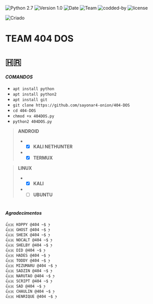 ![[Python 2.7](https://github.com/sayonar4-onion)](http://img.shields.io/badge/python-2.7-blue.svg)
![[Version 1.0](https://github.com/sayonar4-onion)](http://img.shields.io/badge/version-v1.0-orange.svg)
![[Date](https://github.com/sayonar4-onion)](http://img.shields.io/badge/date-17/04/2022-yellow.svg)
![[Team](https://github.com/sayonar4-onion)](http://img.shields.io/badge/Team-404-green.svg)
![[codded-by](https://github.com/sayonar4-onion)](http://img.shields.io/badge/Codded-Sayonar4-red.svg)
![[license](https://github.com/sayonar4-onion)](http://img.shields.io/badge/License-Apache-pink.svg)

![[Criado](https://github.com/sayonar4-onion)](http://img.shields.io/badge/Criado_Pela_Team_404_The_Hell-orange.svg)

# TEAM 404 DOS

# 🇭🇷

#### *COMANDOS*  
 - `apt install python`
 - `apt install python2`
 - `apt install git`
 - `git clone https://github.com/sayonar4-onion/404-DOS`
 - `cd 404-DOS`
 - `chmod +x 404DOS.py`
 - `python2 404DOS.py`  

> **ANDROID**
> - - [x] **KALI NETHUNTER**
> - - [x] **TERMUX**  

> **LINUX**
> - - [x] **KALI**
> - - [ ] **UBUNTU**
#

#### *Agradecimentos*
```
ꪶ🇭🇷 KOPPY @404 ~$ ꫂ
ꪶ🇭🇷 GHOST @404 ~$ ꫂ
ꪶ🇭🇷 SHEIK @404 ~$ ꫂ
ꪶ🇭🇷 NOCALT @404 ~$ ꫂ
ꪶ🇭🇷 SHELBY @404 ~$ ꫂ
ꪶ🇭🇷 DID @404 ~$ ꫂ
ꪶ🇭🇷 HADES @404 ~$ ꫂ
ꪶ🇭🇷 TODDY @404 ~$ ꫂ
ꪶ🇭🇷 MIZUMARU @404 ~$ ꫂ
ꪶ🇭🇷 SADZIN @404 ~$ ꫂ
ꪶ🇭🇷 NARUTAO @404 ~$ ꫂ
ꪶ🇭🇷 SCRIPT @404 ~$ ꫂ
ꪶ🇭🇷 SAD @404 ~$ ꫂ
ꪶ🇭🇷 CHAULIN @404 ~$ ꫂ
ꪶ🇭🇷 HENRIQUE @404 ~$ ꫂ

```
